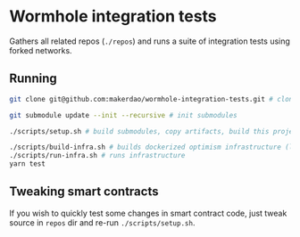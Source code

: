 # Wormhole integration tests

Gathers all related repos (`./repos`) and runs a suite of integration tests using forked networks.

## Running

```sh
git clone git@github.com:makerdao/wormhole-integration-tests.git # clone this repo

git submodule update --init --recursive # init submodules

./scripts/setup.sh # build submodules, copy artifacts, build this project

./scripts/build-infra.sh # builds dockerized optimism infrastructure (l1+l2)
./scripts/run-infra.sh # runs infrastructure
yarn test
```

## Tweaking smart contracts

If you wish to quickly test some changes in smart contract code, just tweak source in `repos` dir and re-run
`./scripts/setup.sh`.
